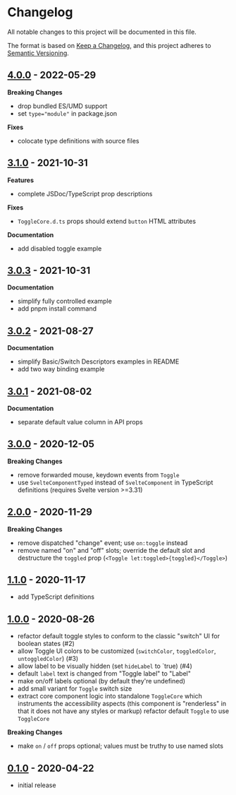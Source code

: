 # Changelog

All notable changes to this project will be documented in this file.

The format is based on [Keep a Changelog](https://keepachangelog.com/en/1.0.0/),
and this project adheres to [Semantic Versioning](https://semver.org/spec/v2.0.0.html).

## [4.0.0](https://github.com/metonym/svelte-toggle/releases/tag/v4.0.0) - 2022-05-29

**Breaking Changes**

- drop bundled ES/UMD support
- set `type="module"` in package.json

**Fixes**

- colocate type definitions with source files

## [3.1.0](https://github.com/metonym/svelte-toggle/releases/tag/v3.1.0) - 2021-10-31

**Features**

- complete JSDoc/TypeScript prop descriptions

**Fixes**

- `ToggleCore.d.ts` props should extend `button` HTML attributes

**Documentation**

- add disabled toggle example

## [3.0.3](https://github.com/metonym/svelte-toggle/releases/tag/v3.0.3) - 2021-10-31

**Documentation**

- simplify fully controlled example
- add pnpm install command

## [3.0.2](https://github.com/metonym/svelte-toggle/releases/tag/v3.0.2) - 2021-08-27

**Documentation**

- simplify Basic/Switch Descriptors examples in README
- add two way binding example

## [3.0.1](https://github.com/metonym/svelte-toggle/releases/tag/v3.0.1) - 2021-08-02

**Documentation**

- separate default value column in API props

## [3.0.0](https://github.com/metonym/svelte-toggle/releases/tag/v3.0.0) - 2020-12-05

**Breaking Changes**

- remove forwarded mouse, keydown events from `Toggle`
- use `SvelteComponentTyped` instead of `SvelteComponent` in TypeScript definitions (requires Svelte version >=3.31)

## [2.0.0](https://github.com/metonym/svelte-toggle/releases/tag/v2.0.0) - 2020-11-29

**Breaking Changes**

- remove dispatched "change" event; use `on:toggle` instead
- remove named "on" and "off" slots; override the default slot and destructure the `toggled` prop (`<Toggle let:toggled>{toggled}</Toggle>`)

## [1.1.0](https://github.com/metonym/svelte-toggle/releases/tag/v1.1.0) - 2020-11-17

- add TypeScript definitions

## [1.0.0](https://github.com/metonym/svelte-toggle/releases/tag/v1.0.0) - 2020-08-26

- refactor default toggle styles to conform to the classic "switch" UI for boolean states (#2)
- allow Toggle UI colors to be customized (`switchColor`, `toggledColor`, `untoggledColor`) (#3)
- allow label to be visually hidden (set `hideLabel` to `true) (#4)
- default `label` text is changed from "Toggle label" to "Label"
- make on/off labels optional (by default they're undefined)
- add small variant for `Toggle` switch size
- extract core component logic into standalone `ToggleCore` which instruments the accessibility aspects (this component is "renderless" in that it does not have any styles or markup)
  refactor default `Toggle` to use `ToggleCore`

**Breaking Changes**

- make `on` / `off` props optional; values must be truthy to use named slots

## [0.1.0](https://github.com/metonym/svelte-toggle/releases/tag/v0.1.0) - 2020-04-22

- initial release

